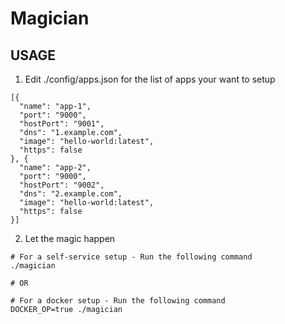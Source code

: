 # Magician

## USAGE

1) Edit ./config/apps.json for the list of apps your want to setup

  ```
  [{
    "name": "app-1",
    "port": "9000",
    "hostPort": "9001",
    "dns": "1.example.com",
    "image": "hello-world:latest",
    "https": false
  }, {
    "name": "app-2",
    "port": "9000",
    "hostPort": "9002",
    "dns": "2.example.com",
    "image": "hello-world:latest",
    "https": false
  }]

  ```

2) Let the magic happen

  ```
  # For a self-service setup - Run the following command
  ./magician

  # OR

  # For a docker setup - Run the following command
  DOCKER_OP=true ./magician
  ```
